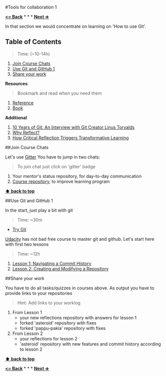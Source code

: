 #Tools for collaboration 1

**[<= Back](learning-principles.md)**		*	*	*	**[Next =>](tools-for-collaboartion-2.md)**

In that section we would concentrate on learning on 'How to use Git'.

## Table of Contents

> Time: (~10-14h)

1. [Join Course Chats](#join-course-chats) 
1. [Use Git and GitHub 1](#use-git-and-github-1)
1. [Share your work](#share-your-work)

**Resources**

> Bookmark and read when you need them

1. [Reference](http://git-scm.com/docs)
1. [Book](http://git-scm.com/book)

**Additional**

1. [10 Years of Git: An Interview with Git Creator Linus Torvalds](https://www.linux.com/news/featured-blogs/185-jennifer-cloer/821541-10-years-of-git-an-interview-with-git-creator-linus-torvalds)
1. [Why Reflect?](https://sites.google.com/site/reflection4learning/why-reflect)
1. [How Critical Reflection Triggers Transformative Learning](http://184.182.233.150/rid=1LW06D9V6-26428MK-1Z64/Mezirow's%20chapter,%20How%20Critical%20Refletion%20Triggers%20TL.pdf)

##Join Course Chats

Let's use [Gitter](https://gitter.im)
You have to jump in two chats:
>To join chat just click on 'gitter' badge 

1. Your mentor's status repository, for day-to-day communication
1. [Course repository](https://github.com/brotherhood-of-javascript/js-eng-init), to improve learning program

**[⬆ back to top](#tools-for-collaboration-1)**

##Use Git and GitHub 1

In the start, just play a bit with git

> Time: ~30m

* [Try Git](https://try.github.io) 

[Udacity](https://www.udacity.com) has not bad free course to master git and github.
Let's start here with first two lessons

> Time: ~12h

1. [Lesson 1: Navigating a Commit History](https://www.udacity.com/course/viewer#!/c-ud775/l-2980038599/m-2960778925)
1. [Lesson 2: Creating and Modifying a Repository](https://www.udacity.com/course/viewer#!/c-ud775/l-2969618657/m-2960548760)

##Share your work

You have to do all tasks/quizzes in courses above. 
As output you have to provide links to your repositories

> Hint: Add links to your worklog

1. From Lesson 1 
	* your new reflections repository with answers for lesson 1
	* forked 'asteroid' repository with fixes
	* forked 'pappu-pakia' repository with fixes
1. From Lesson 2
	* your reflections for lesson 2
	* 'asteroid' repository with new features and commit history according to lesson 2



**[⬆ back to top](#tools-for-collaboration-1)**


**[<= Back](learning-principles.md)**		*	*	*	**[Next =>](tools-for-collaboartion-2.md)**
